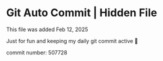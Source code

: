 # Git Auto Commit | Hidden File

This file was added Feb 12, 2025

Just for fun and keeping my daily git commit active 🤪

commit number: 507728
